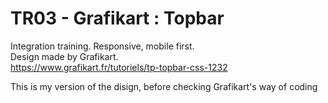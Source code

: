 # TR03 - Grafikart : Topbar

Integration training. Responsive, mobile first.  
Design made by Grafikart.  
https://www.grafikart.fr/tutoriels/tp-topbar-css-1232

This is my version of the disign, before checking Grafikart's way of coding
